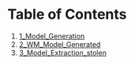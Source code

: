# Table of Contents

1. [1_Model_Generation](https://github.com/jazeela221b/INTERNSHIP_LIT7/tree/main/1_PROJECT/1_Model_Generation)
2. [2_WM_Model_Generated](https://github.com/jazeela221b/INTERNSHIP_LIT7/tree/main/1_PROJECT/2_WM_Model_Generated)
3. [3_Model_Extraction_stolen](https://github.com/jazeela221b/INTERNSHIP_LIT7/tree/main/1_PROJECT/3_Model_Extraction_stolen)
